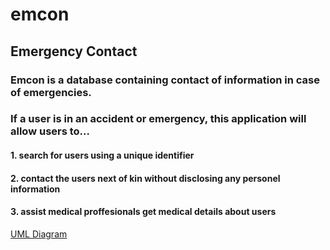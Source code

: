 # emcon
## Emergency Contact
### Emcon is a database containing contact of information in case of emergencies.
### If a user is in an accident or emergency, this application will allow users to...
#### 1. search for users using a unique identifier
#### 2. contact the users next of kin without disclosing any personel information
#### 3. assist medical proffesionals get medical details about users

[UML Diagram](https://github.com/GrahamBecker/emcon/blob/master/UML.jpg)
